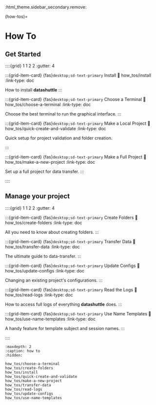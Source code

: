 :html_theme.sidebar_secondary.remove:

(how-tos)=
# How To

## Get Started

::::{grid} 1 1 2 2
:gutter: 4

:::{grid-item-card} {fas}`desktop;sd-text-primary` Install
:link: how_tos/install
:link-type: doc

How to install **datashuttle**
:::

:::{grid-item-card} {fas}`desktop;sd-text-primary` Choose a Terminal
:link: how_tos/choose-a-terminal
:link-type: doc

Choose the best terminal to run the graphical interface.
:::


:::{grid-item-card} {fas}`desktop;sd-text-primary` Make a Local Project
:link: how_tos/quick-create-and-validate
:link-type: doc

Quick setup for project validation and folder creation.

:::


:::{grid-item-card} {fas}`desktop;sd-text-primary` Make a Full Project
:link: how_tos/make-a-new-project
:link-type: doc

Set up a full project for data transfer.
:::

::::

## Manage your project
::::{grid} 1 1 2 2
:gutter: 4

:::{grid-item-card} {fas}`desktop;sd-text-primary` Create Folders
:link: how_tos/create-folders
:link-type: doc

All you need to know about creating folders.
:::

:::{grid-item-card} {fas}`desktop;sd-text-primary` Transfer Data
:link: how_tos/transfer-data
:link-type: doc

The ultimate guide to data-transfer.
:::

:::{grid-item-card} {fas}`desktop;sd-text-primary` Update Configs
:link: how_tos/update-configs
:link-type: doc

Changing an existing project's configurations.
:::

:::{grid-item-card} {fas}`desktop;sd-text-primary` Read the Logs
:link: how_tos/read-logs
:link-type: doc

How to access full logs of everything **datashuttle** does.
:::

:::{grid-item-card} {fas}`desktop;sd-text-primary` Use Name Templates
:link: how_tos/use-name-templates
:link-type: doc

A handy feature for template subject and session names.
:::

::::

```{toctree}
:maxdepth: 2
:caption: how to
:hidden:

how_tos/choose-a-terminal
how_tos/create-folders
how_tos/install
how_tos/quick-create-and-validate
how_tos/make-a-new-project
how_tos/transfer-data
how_tos/read-logs
how_tos/update-configs
how_tos/use-name-templates

```
